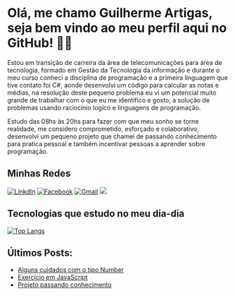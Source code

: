 # Olá, me chamo Guilherme Artigas, seja bem vindo ao meu perfil aqui no GitHub! 👨‍💻

Estou em transição de carreira da área de telecomunicações para área de tecnologia, formado em Gestão da Tecnologia da informação e durante o meu curso conheci a disciplina de programação e a primeira linguagem que tive contato foi C#, aonde desenvolvi um código para calcular as notas e médias, na resolução deste pequeno problema eu vi um potencial muito grande de trabalhar com o que eu me identifico e gosto, a solução de problemas usando raciocínio logico e linguagens de programação.

Estudo das 08hs às 20hs para fazer com que meu sonho se torne realidade, me considero comprometido, esforçado e colaborativo, desenvolvi um pequeno projeto que chamei de passando conhecimento para pratica pessoal e também incentivar pessoas a aprender sobre programação.

## Minhas Redes

[![LinkdIn](https://img.shields.io/badge/LinkedIn-0077B5?style=for-the-badge&logo=linkedin&logoColor=white)](https://www.linkedin.com/in/guilherme-artigas/) [![Facebook](https://img.shields.io/badge/Facebook-1877F2?style=for-the-badge&logo=facebook&logoColor=white)](https://www.facebook.com/guilherme.artigas.50) [![Gmail](https://img.shields.io/badge/Gmail-D14836?style=for-the-badge&logo=gmail&logoColor=white)](https://guilherme.artigas92@gmail.com) <a href="https://api.whatsapp.com/send?phone=5541984303068" target="_blank"><img src="https://img.shields.io/badge/WhatsApp-25D366?style=for-the-badge&logo=whatsapp&logoColor=white" target="_blank"></a> 

## Tecnologias que estudo no meu dia-dia

[![Top Langs](https://github-readme-stats.vercel.app/api/top-langs/?username=guilherme-artigas&layout=compact)](https://github.com/guilherme-artigas/github-readme-stats)

## Últimos Posts:

- [Alguns cuidados com o tipo Number](https://www.linkedin.com/posts/guilherme-artigas_ola-pessoal-bom-dia-continuando-minha-sequ%C3%AAncia-activity-6917432353355091968-dD1l?utm_source=linkedin_share&utm_medium=member_desktop_web)
- [Exercício em JavaScript](https://www.linkedin.com/posts/guilherme-artigas_exerc%C3%ADcio-em-javascript-que-pede-para-o-usu%C3%A1rio-activity-6895797642828611584-y0pm?utm_source=linkedin_share&utm_medium=member_desktop_web)
- [Projeto passando conhecimento](https://www.linkedin.com/posts/guilherme-artigas_ola-pessoal-bom-dia-gostaria-de-compartilhar-activity-6894967369622786048-dGDg?utm_source=linkedin_share&utm_medium=member_desktop_web)
